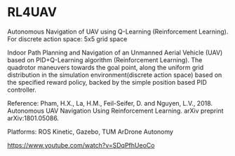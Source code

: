 # RL4UAV
Autonomous Navigation of UAV using Q-Learning (Reinforcement Learning). For discrete action space: 5x5 grid space

Indoor Path Planning and Navigation of an Unmanned Aerial Vehicle (UAV) based on PID+Q-Learning algorithm (Reinforcement Learning). The quadrotor maneuvers towards the goal point, along the uniform grid distribution in the simulation environment(discrete action space) based on the specified reward policy, backed by the simple position based PID controller.

Reference: Pham, H.X., La, H.M., Feil-Seifer, D. and Nguyen, L.V., 2018. Autonomous UAV Navigation Using Reinforcement Learning. arXiv preprint arXiv:1801.05086.

Platforms: ROS Kinetic, Gazebo, TUM ArDrone Autonomy

https://www.youtube.com/watch?v=SDqPfhUeoCo
